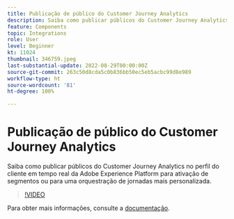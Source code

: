 ```yaml
---
title: Publicação de público do Customer Journey Analytics
description: Saiba como publicar públicos do Customer Journey Analytics no perfil do cliente em tempo real da Adobe Experience Platform para ativação de segmentos ou para uma orquestração de jornadas mais personalizada.
feature: Components
topic: Integrations
role: User
level: Beginner
kt: 11024
thumbnail: 346759.jpeg
last-substantial-update: 2022-08-29T00:00:00Z
source-git-commit: 263c50d8cda5c0b836bb50ec5eb5acbc99d8e989
workflow-type: ht
source-wordcount: '81'
ht-degree: 100%

---
```



# Publicação de público do Customer Journey Analytics

Saiba como publicar públicos do Customer Journey Analytics no perfil do cliente em tempo real da Adobe Experience Platform para ativação de segmentos ou para uma orquestração de jornadas mais personalizada.

>[!VIDEO](https://video.tv.adobe.com/v/346759/?quality=12&learn=on)

Para obter mais informações, consulte a [documentação](https://experienceleague.adobe.com/docs/analytics-platform/using/cja-components/audiences/audiences-overview.html?lang=pt-BR).
